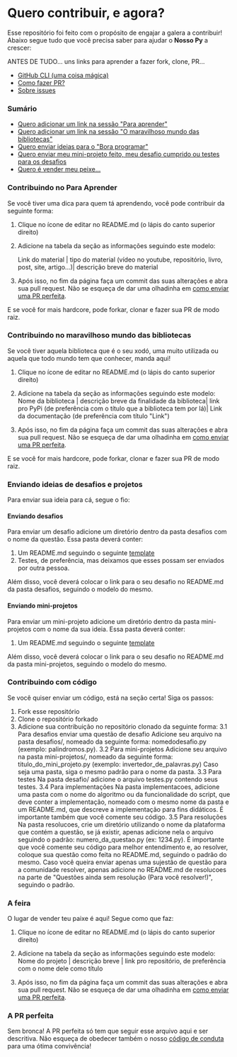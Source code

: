 # Quero contribuir, e agora?
Esse repositório foi feito com o propósito de engajar a galera a contribuir! Abaixo segue tudo que você precisa saber para ajudar o **Nosso Py** a crescer:

ANTES DE TUDO... uns links para aprender a fazer fork, clone, PR...

- [GitHub CLI (uma coisa mágica)](https://cli.github.com/manual/)
- [Como fazer PR?](https://www.digitalocean.com/community/tutorials/como-criar-um-pull-request-no-github-pt)
- [Sobre issues](https://docs.github.com/pt/free-pro-team@latest/github/managing-your-work-on-github/about-issues)


### Sumário

- [Quero adicionar um link na sessão "Para aprender"](#Contribuindo-no-Para-Aprender)
-  [Quero adicionar um link na sessão "O maravilhoso mundo das bibliotecas"](#Contribuindo-no-maravilhoso-mundo-das-bibliotecas)
- [Quero enviar ideias para o "Bora programar"](#Enviando-ideias-de-desafios-e-projetos)
- [Quero enviar meu mini-projeto feito, meu desafio cumprido ou testes para os desafios](#Contribuindo-com-código)
- [Quero é vender meu peixe...](#A-feira)

### Contribuindo no Para Aprender
Se você tiver uma dica para quem tá aprendendo, você pode contribuir da seguinte forma:

1. Clique no ícone de editar no README.md (o lápis do canto superior direito)
2. Adicione na tabela da seção as informações seguindo este modelo:

	Link do material | tipo do material (vídeo no youtube, repositório, livro, post, site, artigo...)| descrição breve do material

3. Após isso,  no fim da página faça um commit das suas alterações e abra sua pull request. Não se esqueça de dar uma olhadinha em [como enviar uma PR perfeita](#A-PR-Perfeita).

E se você for mais hardcore, pode forkar, clonar e fazer sua PR de modo raiz. 

### Contribuindo no maravilhoso mundo das bibliotecas
Se você tiver aquela biblioteca que é o seu xodó, uma muito utilizada ou aquela que todo mundo tem que conhecer, manda aqui!

1. Clique no ícone de editar no README.md (o lápis do canto superior direito)
2. Adicione na tabela da seção as informações seguindo este modelo:
	Nome da biblioteca | descrição breve da finalidade da biblioteca| link pro PyPi (de preferência com o título que a biblioteca tem por lá)| Link da documentação (de preferência com título "Link")

3. Após isso,  no fim da página faça um commit das suas alterações e abra sua pull request. Não se esqueça de dar uma olhadinha em [como enviar uma PR perfeita](#A-PR-Perfeita).

E se você for mais hardcore, pode forkar, clonar e fazer sua PR de modo raiz. 

### Enviando ideias de desafios e projetos
Para enviar sua ideia para cá, segue o fio:

#### Enviando desafios
Para enviar um desafio adicione um diretório dentro da pasta desafios com o nome da questão.
Essa pasta deverá conter:

1. Um README.md seguindo o seguinte [template](./templates/DESAFIO.md)
2. Testes, de preferência, mas deixamos que esses possam ser enviados por outra pessoa.

Além disso, você deverá colocar o link para o seu desafio no README.md da pasta desafios, seguindo o modelo do mesmo.

#### Enviando mini-projetos
Para enviar um mini-projeto adicione um diretório dentro da pasta mini-projetos com o nome da sua ideia.
Essa pasta deverá conter:

1. Um README.md seguindo o seguinte [template](./templates/MINI-PROJETO.md)

Além disso, você deverá colocar o link para o seu desafio no README.md da pasta mini-projetos, seguindo o modelo do mesmo.

### Contribuindo com código
Se você quiser enviar um código, está na seção certa!
Siga os passos:

1. Fork esse repositório
2. Clone o repositório forkado
3. Adicione sua contribuição no repositório clonado da seguinte forma:
	3.1 Para desafios enviar uma questão de desafio
		Adicione seu arquivo na pasta desafios/<nome do desafio>, nomeado da seguinte forma: nomedodesafio.py (exemplo: palindromos.py).
	3.2 Para mini-projetos
		Adicione seu arquivo na pasta mini-projetos/<nome do mini-projeto>, nomeado da seguinte forma:
		titulo_do_mini_projeto.py (exemplo: invertedor_de_palavras.py)
		Caso seja uma pasta, siga o mesmo padrão para o nome da pasta.
	3.3 Para testes
		Na pasta desafio/<nome do desafio> adicione o arquivo testes.py contendo seus testes. 
	3.4 Para implementações
		Na pasta implementacoes, adicione uma pasta com o nome do algoritmo ou da funcionalidade do script, que deve conter a implementação, nomeado com o mesmo nome da pasta e um README.md, que descreve a implementação para fins didáticos. É importante também que você comente seu código. 
	3.5 Para resoluções
		Na pasta resolucoes, crie um diretório utilizando o nome da plataforma que contém a questão, se já existir, apenas adicione nela o arquivo seguindo o padrão:
		numero_da_questao.py (ex: 1234.py).
		É importante que você comente seu código para melhor entendimento e, ao resolver, coloque sua questão como feita no README.md, seguindo o padrão do mesmo.
		Caso você queira enviar apenas uma sujestão de questão para a comunidade resolver, apenas adicione no README.md de resolucoes na parte de "Questões ainda sem resolução (Para você resolver!)", seguindo o padrão. 

### A feira
O lugar de vender teu paixe é aqui! Segue como que faz:

1. Clique no ícone de editar no README.md (o lápis do canto superior direito)

2. Adicione na tabela da seção as informações seguindo este modelo:
	Nome do projeto | descrição breve | link pro repositório, de preferência com o nome dele como título

3. Após isso,  no fim da página faça um commit das suas alterações e abra sua pull request. Não se esqueça de dar uma olhadinha em [como enviar uma PR perfeita](#A-PR-Perfeita).

### A PR perfeita
Sem bronca! A PR perfeita só tem que seguir esse arquivo aqui e ser descritiva. Não esqueça de obedecer também o nosso [código de conduta](./codigo-de-conduta) para uma ótima convivência!